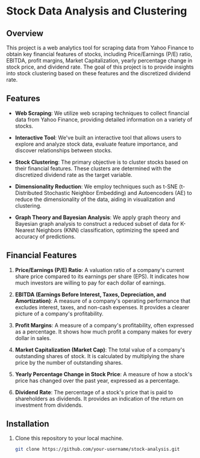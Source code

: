 # Stock Data Analysis and Clustering

## Overview

This project is a web analytics tool for scraping data from Yahoo Finance to obtain key financial features of stocks, including Price/Earnings (P/E) ratio, EBITDA, profit margins, Market Capitalization, yearly percentage change in stock price, and dividend rate. The goal of this project is to provide insights into stock clustering based on these features and the discretized dividend rate.

## Features

- **Web Scraping**: We utilize web scraping techniques to collect financial data from Yahoo Finance, providing detailed information on a variety of stocks.

- **Interactive Tool**: We've built an interactive tool that allows users to explore and analyze stock data, evaluate feature importance, and discover relationships between stocks.

- **Stock Clustering**: The primary objective is to cluster stocks based on their financial features. These clusters are determined with the discretized dividend rate as the target variable.

- **Dimensionality Reduction**: We employ techniques such as t-SNE (t-Distributed Stochastic Neighbor Embedding) and Autoencoders (AE) to reduce the dimensionality of the data, aiding in visualization and clustering.

- **Graph Theory and Bayesian Analysis**: We apply graph theory and Bayesian graph analysis to construct a reduced subset of data for K-Nearest Neighbors (KNN) classification, optimizing the speed and accuracy of predictions.

## Financial Features

1. **Price/Earnings (P/E) Ratio**: A valuation ratio of a company's current share price compared to its earnings per share (EPS). It indicates how much investors are willing to pay for each dollar of earnings.

2. **EBITDA (Earnings Before Interest, Taxes, Depreciation, and Amortization)**: A measure of a company's operating performance that excludes interest, taxes, and non-cash expenses. It provides a clearer picture of a company's profitability.

3. **Profit Margins**: A measure of a company's profitability, often expressed as a percentage. It shows how much profit a company makes for every dollar in sales.

4. **Market Capitalization (Market Cap)**: The total value of a company's outstanding shares of stock. It is calculated by multiplying the share price by the number of outstanding shares.

5. **Yearly Percentage Change in Stock Price**: A measure of how a stock's price has changed over the past year, expressed as a percentage.

6. **Dividend Rate**: The percentage of a stock's price that is paid to shareholders as dividends. It provides an indication of the return on investment from dividends.

## Installation

1. Clone this repository to your local machine.
   
   ```bash
   git clone https://github.com/your-username/stock-analysis.git
